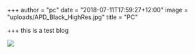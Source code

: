 +++
author = "pc"
date = "2018-07-11T17:59:27+12:00"
image = "uploads/APD_Black_HighRes.jpg"
title = "PC"

+++
this is a test blog

![](uploads/DSCF3639.jpg)